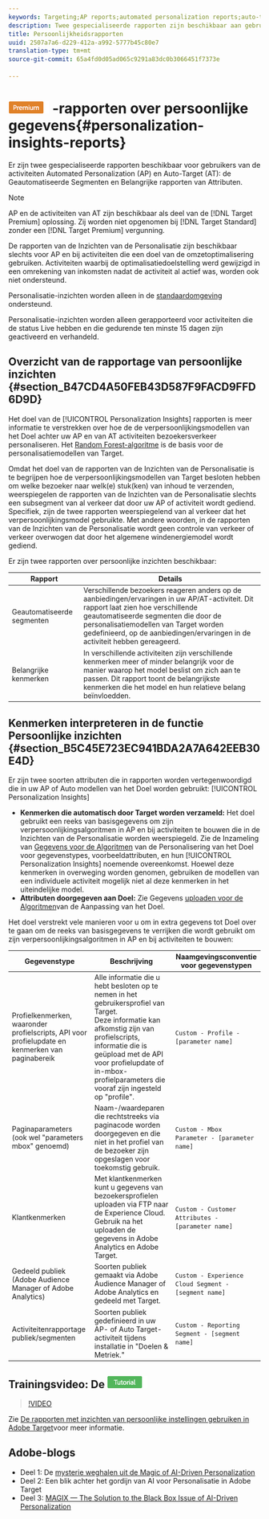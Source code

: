 ```yaml
---
keywords: Targeting;AP reports;automated personalization reports;auto-target;auto target;auto target report;auto-target report;personalization;insights;automated segments;faq;frequently asked questions;important attributes
description: Twee gespecialiseerde rapporten zijn beschikbaar aan gebruikers van Geautomatiseerde Personalisatie (AP) en auto-Doel (AT) activiteiten de Geautomatiseerde Segmenten en de Belangrijke rapporten van Attributen.
title: Persoonlijkheidsrapporten
uuid: 2507a7a6-d229-412a-a992-5777b45c80e7
translation-type: tm+mt
source-git-commit: 65a4fd0d05ad065c9291a83dc0b3066451f7373e

---
```



# ![PREMIUM](/help/assets/premium.png) -rapporten over persoonlijke gegevens{#personalization-insights-reports}

Er zijn twee gespecialiseerde rapporten beschikbaar voor gebruikers van de activiteiten Automated Personalization (AP) en Auto-Target (AT): de Geautomatiseerde Segmenten en Belangrijke rapporten van Attributen.

>[!NOTE]
>
>AP en de activiteiten van AT zijn beschikbaar als deel van de [!DNL Target Premium] oplossing. Zij worden niet opgenomen bij [!DNL Target Standard] zonder een [!DNL Target Premium] vergunning.
>
>De rapporten van de Inzichten van de Personalisatie zijn beschikbaar slechts voor AP en bij activiteiten die een doel van de omzetoptimalisering gebruiken. Activiteiten waarbij de optimalisatiedoelstelling werd gewijzigd in een omrekening van inkomsten nadat de activiteit al actief was, worden ook niet ondersteund.
>
>Personalisatie-inzichten worden alleen in de [standaardomgeving](../../administrating-target/hosts.md) ondersteund.
>
>Personalisatie-inzichten worden alleen gerapporteerd voor activiteiten die de status Live hebben en die gedurende ten minste 15 dagen zijn geactiveerd en verhandeld.

## Overzicht van de rapportage van persoonlijke inzichten {#section_B47CD4A50FEB43D587F9FACD9FFD6D9D}

Het doel van de [!UICONTROL Personalization Insights] rapporten is meer informatie te verstrekken over hoe de de verpersoonlijkingsmodellen van het Doel achter uw AP en van AT activiteiten bezoekersverkeer personaliseren. Het [Random Forest-algoritme](/help/c-activities/t-automated-personalization/algo-random-forest.md) is de basis voor de personalisatiemodellen van Target.

Omdat het doel van de rapporten van de Inzichten van de Personalisatie is te begrijpen hoe de verpersoonlijkingsmodellen van Target besloten hebben om welke bezoeker naar welk(e) stuk(ken) van inhoud te verzenden, weerspiegelen de rapporten van de Inzichten van de Personalisatie slechts een subsegment van al verkeer dat door uw AP of activiteit wordt gediend. Specifiek, zijn de twee rapporten weerspiegelend van al verkeer dat het verpersoonlijkingsmodel gebruikte. Met andere woorden, in de rapporten van de Inzichten van de Personalisatie wordt geen controle van verkeer of verkeer overwogen dat door het algemene windenergiemodel wordt gediend.

Er zijn twee rapporten over persoonlijke inzichten beschikbaar:

| Rapport | Details |
|--- |--- |
| Geautomatiseerde segmenten | Verschillende bezoekers reageren anders op de aanbiedingen/ervaringen in uw AP/AT-activiteit. Dit rapport laat zien hoe verschillende geautomatiseerde segmenten die door de personalisatiemodellen van Target worden gedefinieerd, op de aanbiedingen/ervaringen in de activiteit hebben gereageerd. |
| Belangrijke kenmerken | In verschillende activiteiten zijn verschillende kenmerken meer of minder belangrijk voor de manier waarop het model beslist om zich aan te passen. Dit rapport toont de belangrijkste kenmerken die het model en hun relatieve belang beïnvloedden. |

## Kenmerken interpreteren in de functie Persoonlijke inzichten {#section_B5C45E723EC941BDA2A7A642EEB30E4D}

Er zijn twee soorten attributen die in rapporten worden vertegenwoordigd die in uw AP of Auto modellen van het Doel worden gebruikt: [!UICONTROL Personalization Insights]

* **Kenmerken die automatisch door Target worden verzameld:** Het doel gebruikt een reeks van basisgegevens om zijn verpersoonlijkingsalgoritmen in AP en bij activiteiten te bouwen die in de Inzichten van de Personalisatie worden weerspiegeld. Zie de Inzameling van [Gegevens voor de Algoritmen](../../c-activities/t-automated-personalization/ap-data.md#reference_255BD3DE7AD04DC9B766E0BC78961058) van de Personalisering van het Doel voor gegevenstypes, voorbeeldattributen, en hun [!UICONTROL Personalization Insights] noemende overeenkomst. Hoewel deze kenmerken in overweging worden genomen, gebruiken de modellen van een individuele activiteit mogelijk niet al deze kenmerken in het uiteindelijke model.
* **Attributen doorgegeven aan Doel:** Zie Gegevens [uploaden voor de Algoritmen](../../c-activities/t-automated-personalization/uploading-data-for-the-target-personalization-algorithms.md#concept_85EA505B37E54514A1C8AB91553FEED6)van de Aanpassing van het Doel.

Het doel verstrekt vele manieren voor u om in extra gegevens tot Doel over te gaan om de reeks van basisgegevens te verrijken die wordt gebruikt om zijn verpersoonlijkingsalgoritmen in AP en bij activiteiten te bouwen:

| Gegevenstype | Beschrijving | Naamgevingsconventie voor gegevenstypen |
|--- |--- |--- |
| Profielkenmerken, waaronder profielscripts, API voor profielupdate en kenmerken van paginabereik | Alle informatie die u hebt besloten op te nemen in het gebruikersprofiel van Target.<br>Deze informatie kan afkomstig zijn van profielscripts, informatie die is geüpload met de API voor profielupdate of in-mbox-profielparameters die vooraf zijn ingesteld op &quot;profile&quot;. | `Custom - Profile - [parameter name]` |
| Paginaparameters (ook wel &quot;parameters mbox&quot; genoemd) | Naam-/waardeparen die rechtstreeks via paginacode worden doorgegeven en die niet in het profiel van de bezoeker zijn opgeslagen voor toekomstig gebruik. | `Custom - Mbox Parameter - [parameter name]` |
| Klantkenmerken | Met klantkenmerken kunt u gegevens van bezoekersprofielen uploaden via FTP naar de Experience Cloud. Gebruik na het uploaden de gegevens in Adobe Analytics en Adobe Target. | `Custom - Customer Attributes - [parameter name]` |
| Gedeeld publiek (Adobe Audience Manager of Adobe Analytics) | Soorten publiek gemaakt via Adobe Audience Manager of Adobe Analytics en gedeeld met Target. | `Custom - Experience Cloud Segment - [segment name]` |
| Activiteitenrapportage publiek/segmenten | Soorten publiek gedefinieerd in uw AP- of Auto Target-activiteit tijdens installatie in &quot;Doelen &amp; Metriek.&quot; | `Custom - Reporting Segment - [segment name]` |

## Trainingsvideo: De ![zelfstudie met de rapporten Persoonlijke inzichten gebruiken](/help/assets/tutorial.png)

>[!VIDEO](https://video.tv.adobe.com/v/25601/)

Zie [De rapporten met inzichten van persoonlijke instellingen gebruiken in Adobe Target](https://helpx.adobe.com/target/kt/using/personalization-insights-report-feature-video-use.html)voor meer informatie.

## Adobe-blogs

* Deel 1: De [mysterie weghalen uit de Magic of AI-Driven Personalization](https://theblog.adobe.com/taking-mystery-magic-ai-driven-personalization-part-1/)
* Deel 2: Een blik achter het gordijn van AI voor Personalisatie in Adobe Target [](https://theblog.adobe.com/a-peek-behind-the-curtain-of-ai-for-personalization-in-adobe-target/)
* Deel 3: [MAGIX — The Solution to the Black Box Issue of AI-Driven Personalization](https://theblog.adobe.com/magix-the-solution-to-the-black-box-issue-of-ai-driven-personalization/)
